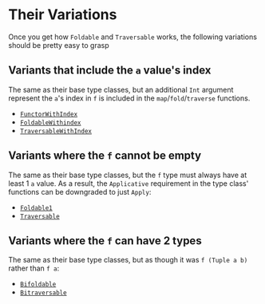 # Their Variations

Once you get how `Foldable` and `Traversable` works, the following variations should be pretty easy to grasp

## Variants that include the `a` value's index

The same as their base type classes, but an additional `Int` argument represent the `a`'s index in `f` is included in the `map`/`fold`/`traverse` functions.

- [`FunctorWithIndex`](https://pursuit.purescript.org/packages/purescript-foldable-traversable/docs/Data.FunctorWithIndex)
- [`FoldableWithindex`](https://pursuit.purescript.org/packages/purescript-foldable-traversable/docs/Data.FoldableWithIndex)
- [`TraversableWithIndex`](https://pursuit.purescript.org/packages/purescript-foldable-traversable/docs/Data.TraversableWithIndex)

## Variants where the `f` cannot be empty

The same as their base type classes, but the `f` type must always have at least 1 `a` value. As a result, the `Applicative` requirement in the type class' functions can be downgraded to just `Apply`:
- [`Foldable1`](https://pursuit.purescript.org/packages/purescript-foldable-traversable/docs/Data.Semigroup.Foldable)
- [`Traversable`](https://pursuit.purescript.org/packages/purescript-foldable-traversable/docs/Data.Semigroup.Traversable)

## Variants where the `f` can have 2 types

The same as their base type classes, but as though it was `f (Tuple a b)` rather than `f a`:
- [`Bifoldable`](https://pursuit.purescript.org/packages/purescript-foldable-traversable/docs/Data.Bifoldable)
- [`Bitraversable`](https://pursuit.purescript.org/packages/purescript-foldable-traversable/docs/Data.Bifoldable)
